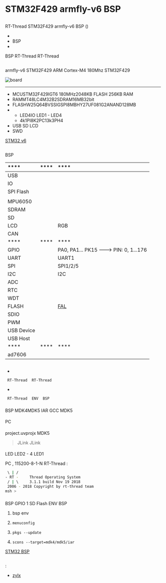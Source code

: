 # STM32F429 armfly-v6  BSP 

## 

 RT-Thread  STM32F429 armfly-v6  BSP () 



- 
- BSP 
- 

 BSP RT-Thread  RT-Thread 

## 

armfly-v6 STM32F429  ARM Cortex-M4  180Mhz STM32F429 



![board](figures/board.png)

 **** 

- MCUSTM32F429IGT6 180MHz2048KB FLASH 256KB RAM
-  RAMMT48LC4M32B2SDRAM16MB32bit
-  FLASHW25Q64BVSSIGSPI8MBHY27UF081G2ANAND128MB
- 
  - LED4IO LED1 - LED4
  - 4k1PI8K2PC13k3PH4
- USB SD LCD 
- SWD

 [STM32 v6 ](https://armfly.taobao.com/)

## 

 BSP 

| ****      | **** | ****                              |
| :----------------- | :----------: | :------------------------------------- |
| USB         |          |                                       |
| IO            |          |                     |
| SPI Flash         |          |                                       |
|             |          |                                       |
| MPU6050 |          |                                       |
| SDRAM             |          |                                       |
| SD              |      |                                       |
| LCD               |      |  RGB                                 |
| CAN               |  |                                            |
| ****      | **** | ****                              |
| GPIO              |          | PA0, PA1... PK15 ---> PIN: 0, 1...176 |
| UART              |          | UART1                             |
| SPI               |          | SPI1/2/5                              |
| I2C               |          |  I2C                              |
| ADC               |          |                                     |
| RTC               |          |  |
| WDT               |          |                                       |
| FLASH |  |  [FAL](https://github.com/RT-Thread-packages/fal) |
| SDIO              |      |                               |
| PWM               |      |                               |
| USB Device        |      |                               |
| USB Host          |      |                               |
| ****      | **** | ****                              |
| ad7606 |      |                               |

## 



- 

     RT-Thread  RT-Thread  

- 

     RT-Thread  ENV  BSP 


### 

 BSP  MDK4MDK5  IAR  GCC  MDK5 

#### 

 PC

#### 

 project.uvprojx  MDK5 

>  JLink  JLink 

#### 

 LED LED2 - 4 LED1 

 PC , 115200-8-1-N RT-Thread :

```bash
 \ | /
- RT -     Thread Operating System
 / | \     3.1.1 build Nov 19 2018
 2006 - 2018 Copyright by rt-thread team
msh >
```
### 

 BSP  GPIO  1  SD Flash  ENV BSP 

1.  bsp  env 

2. `menuconfig`

3. `pkgs --update`

4. `scons --target=mdk4/mdk5/iar` 

 [STM32  BSP ](../docs/STM32BSP.md)

## 



## 

:

- [zylx](https://github.com/qgyhd1234)